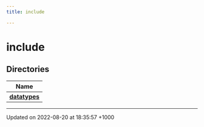 ```yaml
---
title: include

---
```


# include



## Directories

| Name           |
| -------------- |
| **[datatypes](/cpp/Files/dir_18b6d35ebdb182d50a05341eac4c9c15/#dir-datatypes)**  |






-------------------------------

Updated on 2022-08-20 at 18:35:57 +1000
